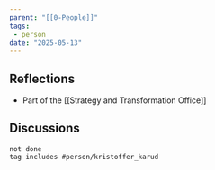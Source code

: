 ```yaml
---
parent: "[[0-People]]"
tags:
 - person
date: "2025-05-13"
---
```

## Reflections
* Part of the [[Strategy and Transformation Office]]
## Discussions
```tasks
not done
tag includes #person/kristoffer_karud
```

